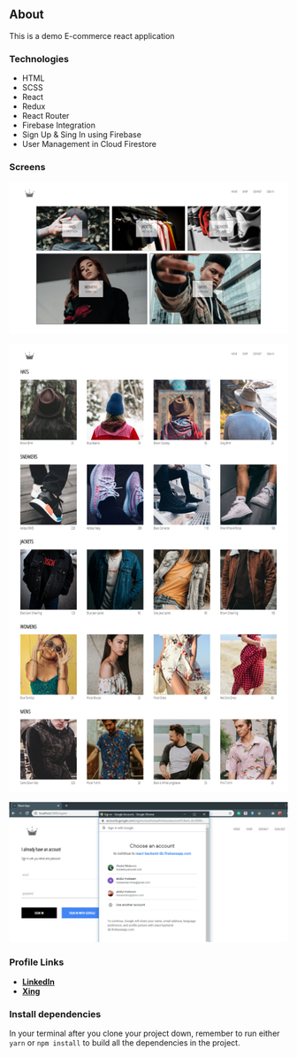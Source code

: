 ## About

This is a demo E-commerce react application 

### Technologies
* HTML
* SCSS
* React
* Redux
* React Router
* Firebase Integration
* Sign Up & Sing In using Firebase
* User Management in Cloud Firestore

### Screens
![Home Page](https://github.com/mobeendev/reactshop/blob/master/src/assets/screens/home.png)

![Shop Page](https://github.com/mobeendev/reactshop/blob/master/src/assets/screens/shop.png)

![Sign In](https://github.com/mobeendev/reactshop/blob/master/src/assets/screens/firebase_login.png)


### Profile Links

- **[LinkedIn](https://www.linkedin.com/in/mobeendev)**
- **[Xing](https://www.xing.com/profile/abdul_mobeen3)**

### Install dependencies

In your terminal after you clone your project down, remember to run either `yarn` or `npm install` to build all the dependencies in the project.
